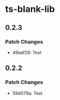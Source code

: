 # ts-blank-lib

## 0.2.3

### Patch Changes

- 49aaf26: Test

## 0.2.2

### Patch Changes

- 59d079a: Test
